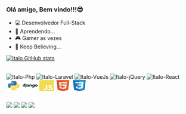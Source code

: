 ### Olá amigo, Bem vindo!!!😎

- 💻 Desenvolvedor Full-Stack
- 🙂 Aprendendo...
- 🎮 Gamer as vezes
- 🌟 Keep Believing...
  

[![Italo GitHub stats](https://github-readme-stats.vercel.app/api?username=italo-vinicius&hide=stars&count_private=true&show_icons=true&theme=moltack)](https://github.com/italo-vinicius/github-readme-stats)

<div style="display: inline_block"><br>
  <img align="center" alt="Italo-Php" src="https://img.icons8.com/external-those-icons-flat-those-icons/24/external-PHP-programming-and-development-those-icons-flat-those-icons.png">
  <img align="center" alt="Italo-Laravel" src="https://img.icons8.com/external-tal-revivo-color-tal-revivo/24/external-laravel-is-a-free-open-source-php-web-framework-logo-color-tal-revivo.png">
  <img align="center" height="30" width="30" alt="Italo-VueJs" src="https://img.icons8.com/color/48/vue-js.png">
  <img align="center" alt="Italo-jQuery" src="https://img.icons8.com/external-tal-revivo-color-tal-revivo/24/external-jquery-is-a-javascript-library-designed-to-simplify-html-logo-color-tal-revivo.png">
  <img align="center" alt="Italo-React" src="https://img.icons8.com/external-tal-revivo-color-tal-revivo/24/external-react-a-javascript-library-for-building-user-interfaces-logo-color-tal-revivo.png">
  <img align="center" alt="Italo-Python" height="30" width="40" src="https://raw.githubusercontent.com/devicons/devicon/master/icons/python/python-original.svg">
  <img align="center" alt="Italo-Django" height="30" width="40" src="https://raw.githubusercontent.com/devicons/devicon/master/icons/django/django-plain-wordmark.svg">
  <img align="center" alt="Italo-Js" height="30" width="40" src="https://raw.githubusercontent.com/devicons/devicon/master/icons/javascript/javascript-plain.svg">
  <img align="center" alt="Italo-HTML" height="30" width="40" src="https://raw.githubusercontent.com/devicons/devicon/master/icons/html5/html5-original.svg">
  <img align="center" alt="Italo-CSS" height="30" width="40" src="https://raw.githubusercontent.com/devicons/devicon/master/icons/css3/css3-original.svg">
</div>

##

<div> 
 	<a href="https://twitter.com/It4lo_dev" target="_blank"><img src="https://img.shields.io/badge/Twitter-1DA1F2?style=for-the-badge&logo=twitter&logoColor=white" target="_blank"></a>
  <a href = "mailto:italoviniciusrope@gmail.com"><img src="https://img.shields.io/badge/-Gmail-%23333?style=for-the-badge&logo=gmail&logoColor=white" target="_blank"></a>
  <a href="https://www.linkedin.com/in/italoviniciusrope/" target="_blank"><img src="https://img.shields.io/badge/-LinkedIn-%230077B5?style=for-the-badge&logo=linkedin&logoColor=white" target="_blank"></a>
  <a href="https://it4lodev.vercel.app/" target="_blank"><img src="https://img.shields.io/badge/website-330F63?style=for-the-badge" target="_blank"></a>
</div>
